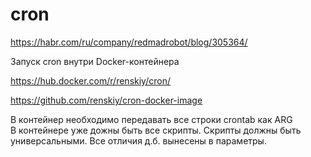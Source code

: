 # cron

https://habr.com/ru/company/redmadrobot/blog/305364/

Запуск cron внутри Docker-контейнера

https://hub.docker.com/r/renskiy/cron/

https://github.com/renskiy/cron-docker-image

В контейнер необходимо передавать все строки crontab как ARG<BR>
В контейнере уже дожны быть все скрипты. Скрипты должны быть универсальными. Все отличия д.б. вынесены в параметры.<BR>
